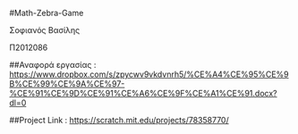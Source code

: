 #Math-Zebra-Game

Σοφιανός Βασίλης

Π2012086

##Αναφορά εργασίας : https://www.dropbox.com/s/zpycwv9vkdvnrh5/%CE%A4%CE%95%CE%9B%CE%99%CE%9A%CE%97-%CE%91%CE%9D%CE%91%CE%A6%CE%9F%CE%A1%CE%91.docx?dl=0

##Project Link : https://scratch.mit.edu/projects/78358770/


